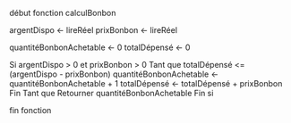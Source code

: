 début fonction calculBonbon

argentDispo <- lireRéel
prixBonbon <- lireRéel

quantitéBonbonAchetable <- 0
totalDépensé <- 0

Si argentDispo > 0 et prixBonbon > 0
   Tant que totalDépensé <= (argentDispo - prixBonbon)
      quantitéBonbonAchetable <- quantitéBonbonAchetable + 1
      totalDépensé <- totalDépensé + prixBonbon
   Fin Tant que
   Retourner quantitéBonbonAchetable
Fin si

fin fonction

